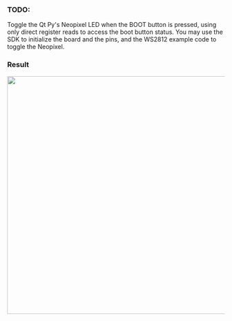 ### TODO:

Toggle the Qt Py's Neopixel LED when the BOOT button is pressed, using only direct register reads to access the boot button status. You may use the SDK to initialize the board and the pins, and the WS2812 example code to toggle the Neopixel. 

### Result

<div align=center>
<img src="https://github.com/lihzhao14/ese5190_lab2B_part1-10/blob/main/01_registers/image/1.gif" width="550">  
</div>
